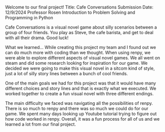 Welcome to our final project!
Title: Cafe Conversations
Submission Date: 12/9/2024
Professor Rosen
Introduction to Problem Solving and Programming in Python

Cafe Conversations is a visual novel game about silly scenarios between a group of four friends. 
You play as Steve, the cafe barista, and get to deal with all their drama.
Good luck!

What we learned...
While creating this project my team and I found out we can do much more with coding than we thought. When using renpy, we were able to explore different aspects of visual novel games. We all went on steam and did some research looking for inspiration for our game. We decided we were going to make this visual novel in a sitcom kind of style, just a lot of silly story lines between a bunch of cool friends. 

One of the main goals we had for this project was that it would have many different choices and story lines and that is exactly what we executed. We worked together to create a fun visual novel with three different endings. 

The main difficulty we faced was navigating all the possibilities of renpy. There is so much to renpy and there was so much we could do for our game. We spent many days looking up Youtube tutorial trying to figure out how code worked in renpy. Overall, it was a fun process for all of us and we learned a lot from our final project. 

